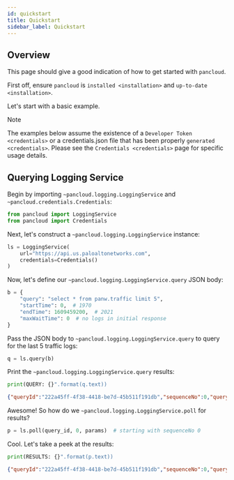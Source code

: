 ```yaml
---
id: quickstart
title: Quickstart
sidebar_label: Quickstart
---
```


## Overview

This page should give a good indication of how to get started with
`pancloud`.

First off, ensure `pancloud` is `installed <installation>` and
`up-to-date <installation>`.

Let's start with a basic example.

<div class="note">

<div class="admonition-title">

Note

</div>

The examples below assume the existence of a `Developer Token
<credentials>` or a credentials.json file that has been properly
`generated <credentials>`. Please see the `Credentials <credentials>`
page for specific usage details.

</div>

## Querying Logging Service

Begin by importing `~pancloud.logging.LoggingService` and
`~pancloud.credentials.Credentials`:

``` python
from pancloud import LoggingService
from pancloud import Credentials
```

Next, let's construct a `~pancloud.logging.LoggingService` instance:

``` python
ls = LoggingService(
    url="https://api.us.paloaltonetworks.com",
    credentials=Credentials()
)
```

Now, let's define our `~pancloud.logging.LoggingService.query` JSON
body:

``` python
b = {
    "query": "select * from panw.traffic limit 5",
    "startTime": 0,  # 1970
    "endTime": 1609459200,  # 2021
    "maxWaitTime": 0  # no logs in initial response
}
```

Pass the JSON body to `~pancloud.logging.LoggingService.query` to query
for the last 5 traffic logs:

``` python
q = ls.query(b)
```

Print the `~pancloud.logging.LoggingService.query` results:

``` python
print(QUERY: {}".format(q.text))
```

``` json
{"queryId":"222a45ff-4f38-4418-be7d-45b511f191db","sequenceNo":0,"queryStatus":"RUNNING","clientParameters":{},"result":{"esResult":null,"esQuery":{"table":["panw.traffic"],"query":{"aggregations":{},"size":5},"selections":[],"params":{}}}}
```

Awesome\! So how do we `~pancloud.logging.LoggingService.poll` for
results?

``` python
p = ls.poll(query_id, 0, params)  # starting with sequenceNo 0
```

Cool. Let's take a peek at the results:

``` python
print(RESULTS: {}".format(p.text))
```

``` json
{"queryId":"222a45ff-4f38-4418-be7d-45b511f191db","sequenceNo":0,"queryStatus":"JOB_FINISHED","clientParameters":{},"result":{"esResult":{"took":183,"hits":{"total":73708,"maxScore":2,"hits":[{"_index":"147278001_panw.all_2018071000-2018072000_000000","_type":"traffic","_id":"147278001_lcaas:1:261405:0","_score":2,"_source":{"risk-of-app":"4","logset":"ForwardToLoggingService","bytes_received":1987,"natsport":41050,"sessionid":696398,"type":"traffic","parent_start_time":0,"packets":15,"characteristic-of-app":["able-to-transfer-file","has-known-vulnerability","tunnel-other-application","prone-to-misuse","is-saas"],"dg_hier_level_4":0,"dg_hier_level_1":11,"dg_hier_level_3":0,"dg_hier_level_2":0,"action":"allow","recsize":1524,"from":"L3-Untrust","parent_session_id":0,"repeatcnt":1,"app":"ms-rdp","vsys":"vsys1","nat":1,"technology-of-app":"client-server","pkts_r
```